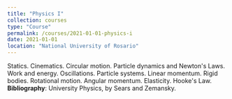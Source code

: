 ```yaml
---
title: "Physics I"
collection: courses
type: "Course"
permalink: /courses/2021-01-01-physics-i
date: 2021-01-01
location: "National University of Rosario"
---
```


Statics. Cinematics. Circular motion. Particle dynamics and Newton&apos;s Laws. Work and energy. Oscillations. Particle systems. Linear momentum. Rigid bodies. Rotational motion. Angular momentum. Elasticity. Hooke&apos;s Law.
**Bibliography**: University Physics, by Sears and Zemansky.
